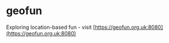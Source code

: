 # geofun
Exploring location-based fun - visit [https://geofun.org.uk:8080](https://geofun.org.uk:8080)
